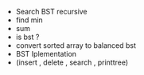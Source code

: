 * Search BST recursive 
* find min
* sum
* is bst ?
* convert sorted array to balanced bst
* BST Iplementation 
* (insert , delete , search , printtree)


